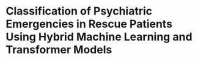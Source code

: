 # Classification of Psychiatric Emergencies in Rescue Patients Using Hybrid Machine Learning and Transformer Models